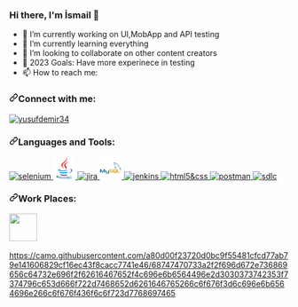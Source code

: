 
### Hi there, I'm İsmail 👋

- 🔭 I’m currently working on UI,MobApp and API testing
- 🌱 I’m currently learning everything 
- 👯 I’m looking to collaborate on other content creators
- 🥅 2023 Goals: Have more experinece in testing
- 📫 How to reach me:


      
<h3 align="left" dir="auto"><a id="user-content-connect-with-me" class="anchor" aria-hidden="true" href="#connect-with-me"><svg class="octicon octicon-link" viewBox="0 0 16 16" version="1.1" width="16" height="16" aria-hidden="true"><path fill-rule="evenodd" d="M7.775 3.275a.75.75 0 001.06 1.06l1.25-1.25a2 2 0 112.83 2.83l-2.5 2.5a2 2 0 01-2.83 0 .75.75 0 00-1.06 1.06 3.5 3.5 0 004.95 0l2.5-2.5a3.5 3.5 0 00-4.95-4.95l-1.25 1.25zm-4.69 9.64a2 2 0 010-2.83l2.5-2.5a2 2 0 012.83 0 .75.75 0 001.06-1.06 3.5 3.5 0 00-4.95 0l-2.5 2.5a3.5 3.5 0 004.95 4.95l1.25-1.25a.75.75 0 00-1.06-1.06l-1.25 1.25a2 2 0 01-2.83 0z"></path></svg></a>Connect with me:</h3>
<p align="left" dir="auto">
<a href="https://www.linkedin.com/in/ismail-b%C3%BClb%C3%BCl-803997233/" rel="nofollow"><img align="center" src="https://camo.githubusercontent.com/a80d00f23720d0bc9f55481cfcd77ab79e141606829cf16ec43f8cacc7741e46/68747470733a2f2f696d672e736869656c64732e696f2f62616467652f4c696e6b6564496e2d3030373742353f7374796c653d666f722d7468652d6261646765266c6f676f3d6c696e6b6564696e266c6f676f436f6c6f723d7768697465" alt="yusufdemir34" height="32" width="101" style="max-width: 100%;"></a>
</p>
<h3 align="left" dir="auto"><a id="user-content-languages-and-tools" class="anchor" aria-hidden="true" href="#languages-and-tools"><svg class="octicon octicon-link" viewBox="0 0 16 16" version="1.1" width="16" height="16" aria-hidden="true"><path fill-rule="evenodd" d="M7.775 3.275a.75.75 0 001.06 1.06l1.25-1.25a2 2 0 112.83 2.83l-2.5 2.5a2 2 0 01-2.83 0 .75.75 0 00-1.06 1.06 3.5 3.5 0 004.95 0l2.5-2.5a3.5 3.5 0 00-4.95-4.95l-1.25 1.25zm-4.69 9.64a2 2 0 010-2.83l2.5-2.5a2 2 0 012.83 0 .75.75 0 001.06-1.06 3.5 3.5 0 00-4.95 0l-2.5 2.5a3.5 3.5 0 004.95 4.95l1.25-1.25a.75.75 0 00-1.06-1.06l-1.25 1.25a2 2 0 01-2.83 0z"></path></svg></a>Languages and Tools:</h3>
<p align="left" dir="auto">
      <a href="https://www.selenium.dev/" rel="nofollow">
        <img src="https://camo.githubusercontent.com/e83ef419905b52262647e90d4c21c5582010a1c79fc1d77fb147b8103a063185/68747470733a2f2f75706c6f61642e77696b696d656469612e6f72672f77696b6970656469612f636f6d6d6f6e732f7468756d622f642f64352f53656c656e69756d5f4c6f676f2e706e672f32323070782d53656c656e69756d5f4c6f676f2e706e67" alt="selenium" width="40" height="40" data-canonical-src="https://upload.wikimedia.org/wikipedia/commons/thumb/d/d5/Selenium_Logo.png/220px-Selenium_Logo.png" style="max-width: 100%;">
      </a>
      <a href="https://www.java.com" rel="nofollow">
        <img src="https://raw.githubusercontent.com/devicons/devicon/master/icons/java/java-original.svg" alt="java" width="40" height="40" style="max-width: 100%;">
      </a>
      <a href="https://www.atlassian.com/software/jira" rel="nofollow">
        <img src="https://camo.githubusercontent.com/d719d494d098a065aa4109e33e3537f0b42c1891b3e92edcb858e6690f7dcf56/68747470733a2f2f7265732e636c6f7564696e6172792e636f6d2f6865766f2f696d6167652f75706c6f61642f635f7363616c652c775f3330302c685f3137382c6470725f322f665f6175746f2c715f6175746f2f76313633373931363331382f6865766f2d6c6561726e2f4a6972612d54657374696e672d4a6972612d6c6f676f2e706e673f5f693d4141" alt="jira" width="40" height="40" data-canonical-src="https://res.cloudinary.com/hevo/image/upload/c_scale,w_300,h_178,dpr_2/f_auto,q_auto/v1637916318/hevo-learn/Jira-Testing-Jira-logo.png?_i=AA" style="max-width: 100%;">
      </a>
      <a href="https://www.mysql.com/" rel="nofollow"> <img src="https://raw.githubusercontent.com/devicons/devicon/master/icons/mysql/mysql-original-wordmark.svg" alt="mysql" width="40" height="40" style="max-width: 100%;"> 
      </a>
      <a href="https://www.jenkins.io/doc/book/using/using-local-language/" rel="nofollow">
        <img src="https://camo.githubusercontent.com/525519d42dcb9ea987abd667c5100b32ff2bfaba88c15200689d3191d13f9962/68747470733a2f2f6f67757a68616e696e616e2e6769746c61622e696f2f6173736574732f696d672f6a656e6b696e732e6a7067" alt="jenkins" width="40" height="40" data-canonical-src="https://oguzhaninan.gitlab.io/assets/img/jenkins.jpg" style="max-width: 100%;">
      </a>
      <a href="https://www.w3.org/html/" rel="nofollow">
        <img src="https://camo.githubusercontent.com/18548f9c5fed676b6d9248bc218365ac439bd9e3e69c6f740fe06b61bbf11ced/68747470733a2f2f69302e77702e636f6d2f6373732d747269636b732e636f6d2f77702d636f6e74656e742f75706c6f6164732f323032312f30312f68746d6c352d637373332e6a70673f726573697a653d3439382532433234392673736c3d31" alt="html5&amp;css" width="100" height="40" data-canonical-src="https://i0.wp.com/css-tricks.com/wp-content/uploads/2021/01/html5-css3.jpg?resize=498%2C249&amp;ssl=1" style="max-width: 100%;">
      </a>
      <a href="https://postman.com" rel="nofollow">
        <img src="https://camo.githubusercontent.com/93b32389bf746009ca2370de7fe06c3b5146f4c99d99df65994f9ced0ba41685/68747470733a2f2f7777772e766563746f726c6f676f2e7a6f6e652f6c6f676f732f676574706f73746d616e2f676574706f73746d616e2d69636f6e2e737667" alt="postman" width="40" height="40" data-canonical-src="https://www.vectorlogo.zone/logos/getpostman/getpostman-icon.svg" style="max-width: 100%;">
      </a>
      <a href="https://www.rapid7.com/fundamentals/software-development-life-cycle-sdlc/" rel="nofollow">
        <img src="https://camo.githubusercontent.com/8897807b5f6c9bd998e25b870beeff1e55f27a8cf223dac41197d9181c8feccf/68747470733a2f2f6f7574736d6172747465616d2e636f6d2f77702d636f6e74656e742f75706c6f6164732f323032302f30332f496d6167652d66726f6d2d694f532e6a7067" alt="sdlc" width="40" height="40" data-canonical-src="https://outsmartteam.com/wp-content/uploads/2020/03/Image-from-iOS.jpg" style="max-width: 100%;">
      </a>
    </p>
</article>
  </div>
  <h3 align="left" dir="auto"><a id="user-content-work-places" class="anchor" aria-hidden="true" href="#work-places"><svg class="octicon octicon-link" viewBox="0 0 16 16" version="1.1" width="16" height="16" aria-hidden="true"><path fill-rule="evenodd" d="M7.775 3.275a.75.75 0 001.06 1.06l1.25-1.25a2 2 0 112.83 2.83l-2.5 2.5a2 2 0 01-2.83 0 .75.75 0 00-1.06 1.06 3.5 3.5 0 004.95 0l2.5-2.5a3.5 3.5 0 00-4.95-4.95l-1.25 1.25zm-4.69 9.64a2 2 0 010-2.83l2.5-2.5a2 2 0 012.83 0 .75.75 0 001.06-1.06 3.5 3.5 0 00-4.95 0l-2.5 2.5a3.5 3.5 0 004.95 4.95l1.25-1.25a.75.75 0 00-1.06-1.06l-1.25 1.25a2 2 0 01-2.83 0z"></path></svg></a>Work Places:</h3>
  <p dir="auto">
  <a target="_blank" rel="noopener noreferrer nofollow" href="https://camo.githubusercontent.com/1567f8428ff6fb5023d305e4d92a37c8e9d3060c943893698b4c904781d8815a/68747470733a2f2f7062732e7477696d672e636f6d2f70726f66696c655f696d616765732f313230363631383231353736373538343736392f7a6c3438457568435f343030783430302e6a7067"><img src="https://camo.githubusercontent.com/1567f8428ff6fb5023d305e4d92a37c8e9d3060c943893698b4c904781d8815a/68747470733a2f2f7062732e7477696d672e636f6d2f70726f66696c655f696d616765732f313230363631383231353736373538343736392f7a6c3438457568435f343030783430302e6a7067" width="50" height="50" data-canonical-src="https://pbs.twimg.com/profile_images/1206618215767584769/zl48EuhC_400x400.jpg" style="max-width: 100%;"></a></p>


https://camo.githubusercontent.com/a80d00f23720d0bc9f55481cfcd77ab79e141606829cf16ec43f8cacc7741e46/68747470733a2f2f696d672e736869656c64732e696f2f62616467652f4c696e6b6564496e2d3030373742353f7374796c653d666f722d7468652d6261646765266c6f676f3d6c696e6b6564696e266c6f676f436f6c6f723d7768697465
